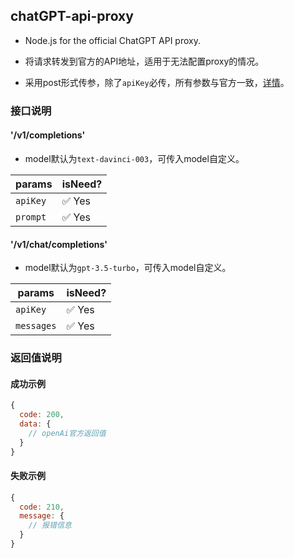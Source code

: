 ## chatGPT-api-proxy

- Node.js for the official ChatGPT API proxy.

- 将请求转发到官方的API地址，适用于无法配置proxy的情况。

- 采用post形式传参，除了```apiKey```必传，所有参数与官方一致，[详情](https://platform.openai.com/docs/api-reference/completions)。

### 接口说明

#### '/v1/completions'
- model默认为```text-davinci-003```，可传入model自定义。

| params                  | isNeed?  |
| ----------------------- | -------- |
| `apiKey`                | ✅ Yes   |
| `prompt`                | ✅ Yes   |


#### '/v1/chat/completions'
- model默认为```gpt-3.5-turbo```，可传入model自定义。

| params                  | isNeed?  |
| ----------------------- | -------- |
| `apiKey`                | ✅ Yes   |
| `messages`              | ✅ Yes   |


### 返回值说明

#### 成功示例

```JavaScript
{
  code: 200,
  data: {
    // openAi官方返回值
  }
}
```

#### 失败示例

```JavaScript
{
  code: 210,
  message: {
    // 报错信息
  }
}
```